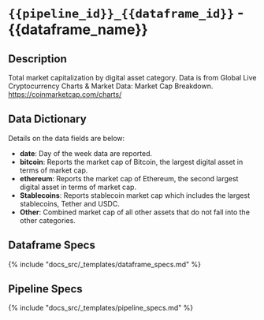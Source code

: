 # `{{pipeline_id}}_{{dataframe_id}}` - {{dataframe_name}}

## Description

Total market capitalization by digital asset category.
Data is from Global Live Cryptocurrency Charts & Market Data: Market Cap Breakdown. https://coinmarketcap.com/charts/

## Data Dictionary

Details on the data fields are below:

- **date**: Day of the week data are reported. 
- **bitcoin**: Reports the market cap of Bitcoin, the largest digital asset in terms of market cap.
- **ethereum**: Reports the market cap of Ethereum, the second largest digital asset in terms of market cap.
- **Stablecoins**: Reports stablecoin market cap which includes the largest stablecoins, Tether and USDC. 
- **Other**: Combined market cap of all other assets that do not fall into the other categories.

## Dataframe Specs

{% include "docs_src/_templates/dataframe_specs.md" %}

## Pipeline Specs

{% include "docs_src/_templates/pipeline_specs.md" %}

